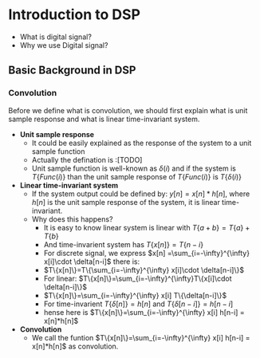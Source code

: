 # Introduction to DSP
- What is digital signal?
- Why we use Digital signal?
## Basic Background in DSP
### Convolution
Before we define what is convolution, we should first explain what is unit sample response and what is linear time-invariant system.
- **Unit sample response**
  - It could be easily explained as the response of the system to a unit sample function
  - Actually the defination is :[TODO]
  - Unit sample function is well-known as $\delta(i)$ and if the system is $T\{Func(i)\}$ than the unit sample response of $T\{Func(i)\}$ is $T\{\delta(i)\}$
- **Linear time-invariant system**
  - If the system output could be defined by: $y[n] = x[n]*h[n]$, where $h[n]$ is the unit sample response of the system, it is linear time-invariant.
  - Why does this happens?
    - It is easy to know linear system is linear with $T\{a+b\}= T\{a\}+T\{b\}$
    - And time-invarient system has $T\{x[n]\} = T\{n-i\}$
    - For discrete signal, we express $x[n] =\sum_{i=-\infty}^{\infty} x[i]\cdot \delta[n-i]$ there is:
    - $T\{x[n]\}=T\{\sum_{i=-\infty}^{\infty} x[i]\cdot \delta[n-i]\}$
    - For linear: $T\{x[n]\}=\sum_{i=-\infty}^{\infty}T\{x[i]\cdot \delta[n-i]\}$
    - $T\{x[n]\}=\sum_{i=-\infty}^{\infty} x[i] T\{\delta[n-i]\}$
    - For time-invarient $T\{\delta[n]\} = h[n]$ and $T\{\delta[n-i]\}=h[n-i]$
    - hense here is  $T\{x[n]\}=\sum_{i=-\infty}^{\infty} x[i] h[n-i] = x[n]*h[n]$
- **Convolution**
  - We call the funtion $T\{x[n]\}=\sum_{i=-\infty}^{\infty} x[i] h[n-i] = x[n]*h[n]$ as convolution.